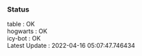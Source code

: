 ### Status


table : OK  
hogwarts : OK  
icy-bot : OK  
Latest Update : 2022-04-16 05:07:47.746434
